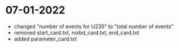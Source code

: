 # 07-01-2022
- changed "number of events for U235" to "total number of events"
- removed start_card.txt, noibd_card.txt, end_card.txt
- added parameter_card.txt
